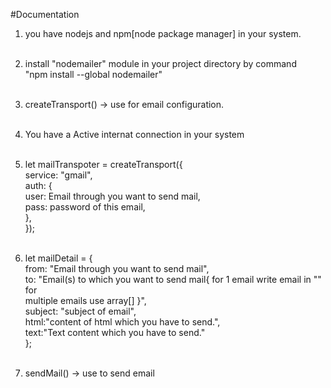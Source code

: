 #Documentation

1. you have nodejs and npm[node package manager] in your system.
   <br/><br/>

2. install "nodemailer" module in your project directory by command
   <br/> "npm install --global nodemailer"
   <br/><br/>

3. createTransport() -> use for email configuration.
   <br/><br/>

4. You have a Active internat connection in your system
   <br/><br/>

5. let mailTranspoter = createTransport({
   <br/>service: "gmail",
   <br/>auth: {
   <br/>user: Email through you want to send mail,
   <br/>pass: password of this email,
   <br/>},
   <br/>});
   <br/><br/>

6. let mailDetail = {
   <br/> from: "Email through you want to send mail",
   <br/>to: "Email(s) to which you want to send mail{ for 1 email write email in "" for <br/>multiple emails use array[] }",
   <br/>subject: "subject of email",
   <br/>html:"content of html which you have to send.",
   <br/>text:"Text content which you have to send."
   <br/>};
   <br/><br/>

7. sendMail() -> use to send email
